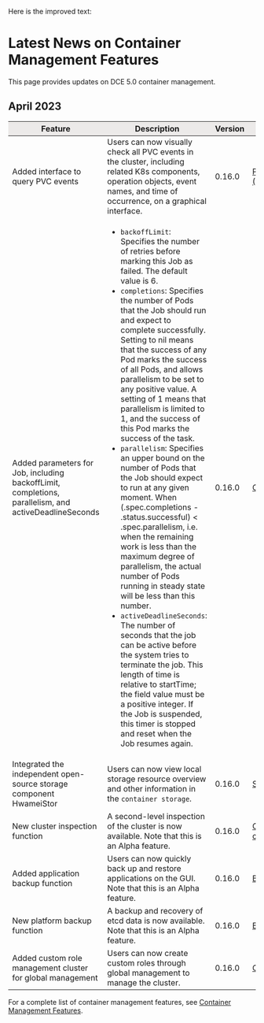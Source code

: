 Here is the improved text:

# Latest News on Container Management Features

This page provides updates on DCE 5.0 container management.

## April 2023

<table>
<thead bgcolor="#ECEAE9" align="center">
<tr>
<th>Feature</th>
<th>Description</th>
<th>Version</th>
<th>Documentation</th>
</tr>
</thead>
<tbody>
<tr>
<td>Added interface to query PVC events</td>
<td>Users can now visually check all PVC events in the cluster, including related K8s components, operation objects, event names, and time of occurrence, on a graphical interface.</td>
<td>0.16.0</td>
<td><a href="https://docs.daocloud.io/kpanda/user-guide/storage/pvc/">PersistentVolumeClaim (PVC)</a></td>
</tr>
<tr>
<td>Added parameters for Job, including backoffLimit, completions, parallelism, and activeDeadlineSeconds</td>
<td>
<ul>
  <li><code>backoffLimit</code>: Specifies the number of retries before marking this Job as failed. The default value is 6. </li>
  <li><code>completions</code>: Specifies the number of Pods that the Job should run and expect to complete successfully. Setting to nil means that the success of any Pod marks the success of all Pods, and allows parallelism to be set to any positive value. A setting of 1 means that parallelism is limited to 1, and the success of this Pod marks the success of the task. </li>
  <li><code>parallelism</code>: Specifies an upper bound on the number of Pods that the Job should expect to run at any given moment. When (.spec.completions - .status.successful) < .spec.parallelism, i.e. when the remaining work is less than the maximum degree of parallelism, the actual number of Pods running in steady state will be less than this number. </li>
  <li><code>activeDeadlineSeconds</code>: The number of seconds that the job can be active before the system tries to terminate the job. This length of time is relative to startTime; the field value must be a positive integer. If the Job is suspended, this timer is stopped and reset when the Job resumes again. </li>
</ul>
</td>
<td>0.16.0</td>
<td><a href="https://docs.daocloud.io/kpanda/user-guide/workloads/create-job/">Create Job</a></td>
</tr>
<tr>
<td>Integrated the independent open-source storage component HwameiStor</td>
<td>Users can now view local storage resource overview and other information in the <code>container storage</code>.</td>
<td>0.16.0</td>
<td><a href="https://docs.daocloud.io/kpanda/user-guide/storage/sc/">Storage Pool</a></td>
</tr>
<tr>
<td>New cluster inspection function</td>
<td>A second-level inspection of the cluster is now available. Note that this is an Alpha feature.</td>
<td>0.16.0</td>
<td><a href="https://docs.daocloud.io/kpanda/user-guide/clusterops/latest-operations/">Cluster recent operations</a></td>
</tr>
<tr>
<td>Added application backup function</td>
<td>Users can now quickly back up and restore applications on the GUI. Note that this is an Alpha feature.</td>
<td>0.16.0</td>
<td><a href="https://docs.daocloud.io/kpanda/user-guide/backup/deployment/">Backing up workloads</a></td>
</tr>
<tr>
<td>New platform backup function</td>
<td>A backup and recovery of etcd data is now available. Note that this is an Alpha feature.</td>
<td>0.16.0</td>
<td><a href="https://docs.daocloud.io/kpanda/best-practice/etcd-backup/">ETCD backup restore</a></td>
</tr>
<tr>
<td>Added custom role management cluster for global management</td>
<td>Users can now create custom roles through global management to manage the cluster.</td>
<td>0.16.0</td>
<td><a href="https://docs.daocloud.io/ghippo/user-guide/access-control/custom-role/">Create a custom role</a></td>
</tr>
</tbody>
</table>

For a complete list of container management features, see [Container Management Features](features.md).
